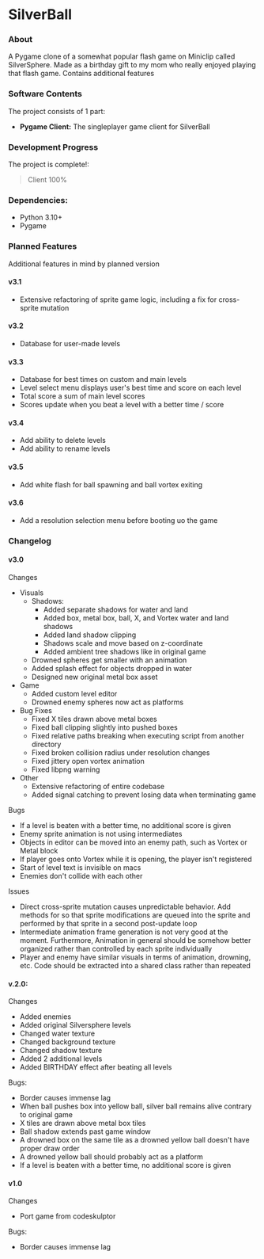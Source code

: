 # SilverBall

### About
A Pygame clone of a somewhat popular flash game on Miniclip called SilverSphere. Made as a birthday gift to my mom who really enjoyed playing that flash game. Contains additional features

### Software Contents
The project consists of 1 part:
- **Pygame Client:** The singleplayer game client for SilverBall

### Development Progress
The project is complete!:
> Client 100%

### Dependencies:
- Python 3.10+
- Pygame

### Planned Features
Additional features in mind by planned version

#### v3.1
- Extensive refactoring of sprite game logic, including a fix for cross-sprite mutation
#### v3.2
- Database for user-made levels
#### v3.3
- Database for best times on custom and main levels
- Level select menu displays user's best time and score on each level
- Total score a sum of main level scores
- Scores update when you beat a level with a better time / score
#### v3.4
- Add ability to delete levels
- Add ability to rename levels
#### v3.5
- Add white flash for ball spawning and ball vortex exiting
#### v3.6
- Add a resolution selection menu before booting uo the game 

### Changelog

#### v3.0

Changes
- Visuals
  - Shadows:
    - Added separate shadows for water and land
    - Added box, metal box, ball, X, and Vortex water and land shadows
    - Added land shadow clipping
    - Shadows scale and move based on z-coordinate
    - Added ambient tree shadows like in original game
  - Drowned spheres get smaller with an animation
  - Added splash effect for objects dropped in water
  - Designed new original metal box asset
- Game
  - Added custom level editor
  - Drowned enemy spheres now act as platforms
- Bug Fixes
  - Fixed X tiles drawn above metal boxes
  - Fixed ball clipping slightly into pushed boxes
  - Fixed relative paths breaking when executing script from another directory
  - Fixed broken collision radius under resolution changes
  - Fixed jittery open vortex animation
  - Fixed libpng warning
- Other
  - Extensive refactoring of entire codebase
  - Added signal catching to prevent losing data when terminating game

Bugs
- If a level is beaten with a better time, no additional score is given
- Enemy sprite animation is not using intermediates
- Objects in editor can be moved into an enemy path, such as Vortex or Metal block
- If player goes onto Vortex while it is opening, the player isn't registered
- Start of level text is invisible on macs
- Enemies don't collide with each other

Issues
- Direct cross-sprite mutation causes unpredictable behavior. 
Add methods for so that sprite modifications are queued into the sprite and performed by that sprite
in a second post-update loop
- Intermediate animation frame generation is not very good at the moment.
Furthermore, Animation in general should be somehow better organized rather than
controlled by each sprite individually
- Player and enemy have similar visuals in terms of animation, drowning, etc.
Code should be extracted into a shared class rather than repeated

#### v.2.0:
Changes
- Added enemies
- Added original Silversphere levels
- Changed water texture
- Changed background texture
- Changed shadow texture
- Added 2 additional levels
- Added BIRTHDAY effect after beating all levels

Bugs:
- Border causes immense lag
- When ball pushes box into yellow ball, silver ball remains alive contrary to original game
- X tiles are drawn above metal box tiles 
- Ball shadow extends past game window
- A drowned box on the same tile as a drowned yellow ball doesn't have proper draw order
- A drowned yellow ball should probably act as a platform
- If a level is beaten with a better time, no additional score is given

#### v1.0
Changes
- Port game from codeskulptor

Bugs:
- Border causes immense lag
